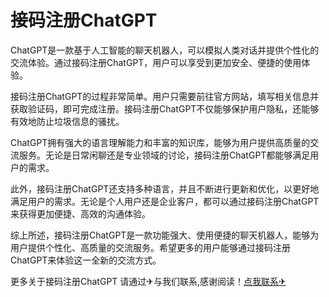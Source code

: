 # 接码注册ChatGPT

ChatGPT是一款基于人工智能的聊天机器人，可以模拟人类对话并提供个性化的交流体验。通过接码注册ChatGPT，用户可以享受到更加安全、便捷的使用体验。

接码注册ChatGPT的过程非常简单。用户只需要前往官方网站，填写相关信息并获取验证码，即可完成注册。接码注册ChatGPT不仅能够保护用户隐私，还能够有效地防止垃圾信息的骚扰。

ChatGPT拥有强大的语言理解能力和丰富的知识库，能够为用户提供高质量的交流服务。无论是日常闲聊还是专业领域的讨论，接码注册ChatGPT都能够满足用户的需求。

此外，接码注册ChatGPT还支持多种语言，并且不断进行更新和优化，以更好地满足用户的需求。无论是个人用户还是企业客户，都可以通过接码注册ChatGPT来获得更加便捷、高效的沟通体验。

综上所述，接码注册ChatGPT是一款功能强大、使用便捷的聊天机器人，能够为用户提供个性化、高质量的交流服务。希望更多的用户能够通过接码注册ChatGPT来体验这一全新的交流方式。

更多关于接码注册ChatGPT 请通过✈与我们联系,感谢阅读！[点我联系✈](https://pro.G208.com)